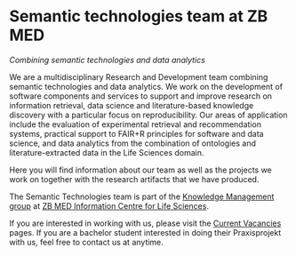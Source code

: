 # Semantic technologies team at ZB MED

_Combining semantic technologies and data analytics_

We are a multidisciplinary Research and Development team combining semantic technologies and data analytics. We work on the development of software components and services to support and improve research on information retrieval, data science and literature-based knowledge discovery with a particular focus on reproducibility. Our areas of application include the evaluation of experimental retrieval and recommendation systems, practical support to FAIR+R principles for software and data science, and data analytics from the combination of ontologies and literature-extracted data in the Life Sciences domain.

Here you will find information about our team as well as the projects we work on together with the research artifacts that we have produced.

The Semantic Technologies team is part of the [Knowledge Management group](https://www.zbmed.de/en/research/research-at-zb-med/research-knowledge-management/) at [ZB MED Information Centre for Life Sciences](https://www.zbmed.de/en). 

If you are interested in working with us, please visit the [Current Vacancies](https://www.zbmed.de/en/about/career/current-vacancies) pages. 
If you are a bachelor student interested in doing their Praxisprojekt with us, feel free to contact us at anytime. 



<script type="application/ld+json">
[
  {
    "@context": "http://schema.org",
    "@type": "Person",
    "@id": "https://orcid.org/0000-0002-2910-7982",
    "familyName": "Geist",
    "givenName": "Lukas",
    "jobTitle": "Student assistant"
  },
  {
    "@context": "http://schema.org",
    "@type": "Person",
    "@id": "https://orcid.org/0000-0002-5037-0443",
    "familyName": "Qui\u00f1ones",
    "givenName": "Nelson",
    "jobTitle": "Student assistant"
  },
  {
    "@context": "http://schema.org",
    "@type": "Person",
    "@id": "https://orcid.org/0009-0004-4484-6283",
    "familyName": "Ravinder",
    "givenName": "Rohitha",
    "jobTitle": "Research Software Engineer and Data Scientist"
  },
  {
    "@context": "http://schema.org",
    "@type": "Person",
    "@id": "https://orcid.org/0009-0004-1529-0095",
    "familyName": "Solanki",
    "givenName": "Dhwani",
    "jobTitle": "Student assistant"
  },
  {
    "@context": "http://schema.org",
    "@type": "Person",
    "@id": "https://orcid.org/0000-0002-1018-0370",
    "familyName": "Rebholz-Schuhmann",
    "givenName": "Dietrich",
    "jobTitle": "Scientific Director"
  },
  {
    "@context": "http://schema.org",
    "@type": "Person",
    "@id": "https://orcid.org/0000-0003-3986-0510",
    "familyName": "Castro",
    "givenName": "Leyla Jael",
    "jobTitle": "Team leader"
  },
  {
    "@context": "http://schema.org",
    "@type": "DataCatalog",
    "@id": "https://doi.org/10.5281/zenodo.4903981",
    "http://purl.org/dc/terms/conformsTo": "https://bioschemas.org/profiles/DataCatalog/0.4-DRAFT",
    "identifier": "https://doi.org/10.5281/zenodo.4903981",
    "name": "Whatizit performance evaluation against CRAFT corpus",
    "description": "Whatizit performance evaluation against CRAFT corpus wrt Gene Ontology annotations",
    "keywords": [
      "Whatizit",
      "Semantic annotation",
      "CRAFT",
      "manual annotation",
      "performance"
    ],
    "license": "https://creativecommons.org/licenses/by/4.0/",
    "url": "https://zenodo.org/record/4903981",
    "about": "Performance assessment",
    "datePublished": "2021-06-05",
    "encodingFormat": "text/csv",
    "isAccessibleForFree": true,
    "author": [
      {
        "@type": "Person",
        "@id": "https://orcid.org/0000-0002-0762-4305",
        "familyName": "Georgi",
        "givenName": "Lazarov"
      },
      {
        "@type": "Person",
        "@id": "https://orcid.org/0000-0002-1018-0370",
        "familyName": "Rebholz-Schuhmann",
        "givenName": "Dietrich"
      },
      {
        "@type": "Person",
        "@id": "https://orcid.org/0000-0003-3986-0510",
        "familyName": "Castro",
        "givenName": "Leyla Jael"
      }
    ],
    "publisher": {
      "@type": "Organization",
      "@id": "https://zenodo.org/",
      "name": "Zenodo"
    }
  },
  {
    "@context": "http://schema.org",
    "@type": "DataCatalog",
    "@id": "https://doi.org/10.5281/zenodo.5035290",
    "http://purl.org/dc/terms/conformsTo": "https://bioschemas.org/profiles/DataCatalog/0.4-DRAFT",
    "identifier": "https://doi.org/10.5281/zenodo.5035290",
    "name": "Complete Medline abstracts corpus between 2015-2019 annotated Whatizit text annotation tool",
    "description": "Gene Ontology annotations for Medline abstracts from 2015 to 2019 using Whatizit",
    "keywords": [
      "Whatizit",
      "Semantic annotation",
      "Medline",
      "text-mining"
    ],
    "license": "https://creativecommons.org/licenses/by/4.0/",
    "url": "https://zenodo.org/record/5035290",
    "about": "Pattern-matching ontological annotation",
    "datePublished": "2021-06-27",
    "encodingFormat": "xml",
    "isAccessibleForFree": true,
    "author": [
      {
        "@type": "Person",
        "@id": "https://orcid.org/0000-0002-0762-4305",
        "familyName": "Georgi",
        "givenName": "Lazarov"
      },
      {
        "@type": "Person",
        "@id": "https://orcid.org/0000-0001-9345-8958",
        "familyName": "Benjamin",
        "givenName": "Wolff"
      },
      {
        "@type": "Person",
        "@id": "https://orcid.org/0000-0002-1018-0370",
        "familyName": "Rebholz-Schuhmann",
        "givenName": "Dietrich"
      },
      {
        "@type": "Person",
        "@id": "https://orcid.org/0000-0003-3986-0510",
        "familyName": "Castro",
        "givenName": "Leyla Jael"
      }
    ],
    "publisher": {
      "@type": "Organization",
      "@id": "https://zenodo.org/",
      "name": "Zenodo"
    }
  },
  {
    "@context": "http://schema.org",
    "@type": "Dataset",
    "@id": "https://doi.org/10.5281/zenodo.7324822",
    "http://purl.org/dc/terms/conformsTo": "https://bioschemas.org/profiles/Dataset/1.1-DRAFT",
    "identifier": "https://doi.org/10.5281/zenodo.7324822",
    "name": "Document-to-document relevant assessment for TREC Genomics Track 2005",
    "description": "A CSV table with document-to-document relevance assessment judgements on a subset of the TREC Genomics Track 2005 produced by four annotators. The 'raw data document evaluation' contains six columns, first row consecutive id, second original TREC topic, third PubMed Id used as reference document, fourth PMID used to evaluate the relevance wrt the reference document, fifth the relevance score (2 definitely relevant, 1 partially relevant, 0 non-relevant), and sixth annotator id",
    "keywords": [
      "Document-to-document relevance",
      "TREC GEnomics Track 2005",
      "relevance assessment"
    ],
    "license": "https://creativecommons.org/licenses/by/4.0/",
    "url": "https://zenodo.org/record/7324822",
    "about": "Document-to-document relevant assessment for TREC Genomics Track 2005",
    "datePublished": "2022-11-15",
    "measurementTechnique": "Manual curation",
    "variableMeasured": "Document-to-document relevance assessment",
    "encodingFormat": "text/csv",
    "isAccessibleForFree": true,
    "author": [
      {
        "@type": "Person",
        "@id": "https://orcid.org/0000-0003-2978-8922",
        "familyName": "Giraldo",
        "givenName": "Olga"
      },
      {
        "@type": "Person",
        "@id": "https://orcid.org/0009-0004-1529-0095",
        "familyName": "Solanki",
        "givenName": "Dhwani"
      },
      {
        "@type": "Person",
        "@id": "https://orcid.org/0000-0002-5915-8895",
        "familyName": "Cadena",
        "givenName": " Maria Fernanda"
      },
      {
        "@type": "Person",
        "@id": "https://zbmed-semtec.github.io/people/#andrea-robayo-gama",
        "familyName": "Robayo-Gama",
        "givenName": "Andrea"
      },
      {
        "@type": "Person",
        "@id": "https://orcid.org/0000-0002-1018-0370",
        "familyName": "Rebholz-Schuhmann",
        "givenName": "Dietrich"
      },
      {
        "@type": "Person",
        "@id": "https://orcid.org/0000-0003-3986-0510",
        "familyName": "Castro",
        "givenName": "Leyla Jael"
      }
    ],
    "publisher": {
      "@type": "Organization",
      "@id": "https://zenodo.org/",
      "name": "Zenodo"
    }
  },
  {
    "@context": "http://schema.org",
    "@type": "Dataset",
    "@id": "https://doi.org/10.5281/zenodo.7338056",
    "http://purl.org/dc/terms/conformsTo": "https://bioschemas.org/profiles/Dataset/1.1-DRAFT",
    "identifier": "https://doi.org/10.5281/zenodo.7338056",
    "name": "Fleiss kappa for doc-2-doc relevance assessment",
    "description": "Fleiss' kappa measuring inter-annotator agreement on a document-to-document relevance assessment task. The table contains 7 columns, the first one presents the topics, 8 in total. The second column shows the \u201creference articles\u201d, represented by their PubMed-ID and organized by topic. The third column shows the Fleiss\u2019 Kappa results. The fourth column shows the interpretation of the Fleiss' Kappa results being: i) \u201cPoor\u201d results <0.20, ii) \u201cFair\u201d results within 0.21 - 0.40, and iii) \u201cModerate\u201d results within 0.41 - 0.60. The fifth column shows the PubMed-IDs of evaluation articles rated by the four annotators as \u201cRelevant\u201d regarding its corresponding \u201creference article\u201d. The sixth column shows the PubMed-IDs of evaluation articles rated by the four annotators as \u201cPartially relevant\u201d regarding its corresponding \u201creference article\u201d. The seventh column shows the PubMed-IDs of evaluation articles rated by the four annotators as \u201cNon-relevant\u201d regarding its corresponding \u201creference article\u201d",
    "keywords": [
      "Fleiss' Kappa",
      "Inter-annoator agreement",
      "TREC Genomics Track 2005",
      "relevance assessment"
    ],
    "license": "https://creativecommons.org/licenses/by/4.0/",
    "url": "https://zenodo.org/record/7338056",
    "about": "Inter-annotator aggreement for relevance assessment",
    "datePublished": "2022-11-19",
    "measurementTechnique": "Fleiss' kappa",
    "variableMeasured": "Inter-annotator agreement",
    "encodingFormat": "text/tsv",
    "isAccessibleForFree": true,
    "author": [
      {
        "@type": "Person",
        "@id": "https://orcid.org/0000-0003-2978-8922",
        "familyName": "Giraldo",
        "givenName": "Olga"
      },
      {
        "@type": "Person",
        "@id": "https://orcid.org/0009-0004-1529-0095",
        "familyName": "Solanki",
        "givenName": "Dhwani"
      },
      {
        "@type": "Person",
        "@id": "https://orcid.org/0000-0002-1018-0370",
        "familyName": "Rebholz-Schuhmann",
        "givenName": "Dietrich"
      },
      {
        "@type": "Person",
        "@id": "https://orcid.org/0000-0003-3986-0510",
        "familyName": "Castro",
        "givenName": "Leyla Jael"
      }
    ],
    "publisher": {
      "@type": "Organization",
      "@id": "https://zenodo.org/",
      "name": "Zenodo"
    }
  },
  {
    "@context": "http://schema.org",
    "@type": "DataCatalog",
    "@id": "https://doi.org/10.5281/zenodo.7793384",
    "http://purl.org/dc/terms/conformsTo": "https://bioschemas.org/profiles/DataCatalog/0.4-DRAFT",
    "identifier": "https://doi.org/10.5281/zenodo.7793384",
    "name": "Protein Function Embeddings: First Beta Release of Datasets",
    "description": "Datasets generated from a thesis work that explores how information for protein functions can be exploited through embeddings so that the produced information can be used to improve protein function annotations",
    "keywords": [
      "Protein function",
      "Protein function embeddings",
      "Word embeddings",
      "Document embeddings"
    ],
    "license": "https://creativecommons.org/licenses/by/4.0/",
    "url": "https://zenodo.org/record/7793384",
    "measurementTechnique": [
      "Word embeddings",
      "Document embeddings",
      "Cosine similarity"
    ],
    "about": "Protein Function Embeddings",
    "datePublished": "2023-04-02",
    "isAccessibleForFree": true,
    "author": [
      {
        "@type": "Person",
        "@id": "https://orcid.org/0009-0004-4484-6283",
        "familyName": "Ravinder",
        "givenName": "Rohitha"
      },
      {
        "@type": "Person",
        "@id": "https://orcid.org/0000-0003-3986-0510",
        "familyName": "Castro",
        "givenName": "Leyla Jael"
      },
      {
        "@type": "Person",
        "@id": "https://orcid.org/0000-0002-1018-0370",
        "familyName": "Rebholz-Schuhmann",
        "givenName": "Dietrich"
      }
    ],
    "publisher": {
      "@type": "Organization",
      "@id": "https://zenodo.org/",
      "name": "Zenodo"
    }
  },
  {
    "@context": "http://schema.org",
    "@type": "Person",
    "@id": "https://zbmed-semtec.github.io/previous_members/#andrea-robayo-gama",
    "familyName": "Robayo-Gama",
    "givenName": "Andrea"
  },
  {
    "@context": "http://schema.org",
    "@type": "Person",
    "@id": "https://zbmed-semtec.github.io/previous_members/#ashley-ritchie",
    "familyName": "Ritchie",
    "givenName": "Ashley"
  },
  {
    "@context": "http://schema.org",
    "@type": "Person",
    "@id": "https://orcid.org/0000-0002-5915-8895",
    "familyName": "Cadena",
    "givenName": " Maria Fernanda"
  },
  {
    "@context": "http://schema.org",
    "@type": "Person",
    "@id": "https://orcid.org/0000-0002-3082-7522",
    "familyName": "Dadi",
    "givenName": "Vishnu Vardhan"
  },
  {
    "@context": "http://schema.org",
    "@type": "Person",
    "@id": "https://orcid.org/0000-0002-8725-1317",
    "familyName": "Fellerhoff",
    "givenName": "Tim"
  },
  {
    "@context": "http://schema.org",
    "@type": "Person",
    "@id": "https://orcid.org/0000-0003-2978-8922",
    "familyName": "Giraldo",
    "givenName": "Olga"
  },
  {
    "@context": "http://schema.org",
    "@type": "Person",
    "@id": "https://orcid.org/0009-0004-0369-5677",
    "familyName": "Lahoria",
    "givenName": "Honey"
  },
  {
    "@context": "http://schema.org",
    "@type": "Person",
    "@id": "https://orcid.org/0000-0002-0762-4305",
    "familyName": "Lazarov",
    "givenName": "Georgi"
  },
  {
    "@context": "http://schema.org",
    "@type": "Person",
    "@id": "https://zbmed-semtec.github.io/previous_members/#muhammad-talha",
    "familyName": "Talha",
    "givenName": "Muhammad"
  },
  {
    "@context": "http://schema.org",
    "@type": "Person",
    "@id": "https://orcid.org/0000-0002-4795-3648",
    "familyName": "Rocamora P\u00e9rez",
    "givenName": "Guillermo"
  },
  {
    "@context": "http://schema.org",
    "@type": "Person",
    "@id": "https://orcid.org/0000-0001-9345-8958",
    "familyName": "Wolff",
    "givenName": "Benjamin"
  },
  {
    "@context": "http://schema.org/",
    "@id": "https://zbmed-semtec.github.io/projects/2028_STELLA",
    "@type": "ResearchProject",
    "name": "STELLA Living Labs",
    "foundingDate": [
      "2018-12-01",
      "2023-08-01"
    ],
    "description": "The DFG-funded STELLA project aims to create an evaluation infrastructure that allows to evaluate search and recommendation services within productive web-based search systems with real users.",
    "keywords": "Evaluation framework, A/B testing, Interlinking, Information Retrieval, Recommendation System",
    "parentOrganization": [
      {
        "@type": "ResearchOrganization",
        "@id": "https://ror.org/018afyw53",
        "name": "GESIS - Leibniz-Institut f\u00fcr Sozialwissenschaften",
        "alternateName": "GESIS - Leibniz Institut for the Social Sciences",
        "url": "https://www.gesis.org/"
      },
      {
        "@type": "EducationalOrganization",
        "@id": "https://ror.org/014nnvj65",
        "name": "Technische Hochschule K\u00f6ln",
        "alternateName": "TH K\u00f6ln - University of Applied Sciences ",
        "url": "https://www.th-koeln.de/"
      },
      {
        "@type": "ResearchOrganization",
        "@id": "https://ror.org/0259fwx54",
        "name": "Deutsche Zentralbibliothek f\u00fcr Medizin (ZB MED) - Informationszentrum Lebenswissenschaften",
        "alternateName": "ZB MED Information Centre for Life Sciences",
        "url": "https://zbmed.de/"
      }
    ],
    "subOrganization": [
      {
        "@type": "ResearchProject",
        "@id": "https://zbmed-semtec.github.io/projects/2021_OntoClue",
        "name": "OntoClue"
      },
      {
        "@type": "ResearchProject",
        "@id": "https://zbmed-semtec.github.io/projects/2022_TREC_doc2doc",
        "name": "TREC document-to-document relevance assessment"
      }
    ],
    "funding": [
      {
        "@type": "Grant",
        "funder": {
          "@type": "Organization",
          "@id": "https://ror.org/018mejw64",
          "name": "Deutsche Forschungsgemeinschaft",
          "alternateName": "German Research Foundation",
          "url": "http://www.dfg.de/en/"
        },
        "identifier": "407518790",
        "description": "Project no. 407518790 (corresponding to the STELLA project)"
      }
    ],
    "knowsAbout": [
      {
        "@type": "ScholarlyArticle",
        "@id": "https://epub.uni-regensburg.de/44953/1/isi_breuer_schaer.pdf",
        "name": "ir_metadata: An Extensible Metadata Schema for IR Experiments",
        "datePublished": "2022"
      },
      {
        "@type": "ScholarlyArticle",
        "@id": "https://doi.org/10.1007/978-3-030-99736-66",
        "name": "Validating Simulations of User Query Variants",
        "datePublished": "2022"
      },
      {
        "@type": "ScholarlyArticle",
        "@id": "https://doi.org/10.1007/978-3-031-13643-6_11",
        "name": "Evaluating Research Dataset Recommendations in a Living Lab",
        "datePublished": "2022"
      },
      {
        "@type": "ScholarlyArticle",
        "@id": "https://epub.uni-regensburg.de/44953/1/isi_breuer_schaer.pdf",
        "name": "A Living Lab Architecture for Reproducible Shared Task Experimentation",
        "datePublished": "2021"
      },
      {
        "@type": "ScholarlyArticle",
        "@id": "https://doi.org/10.1007/978-3-030-85251-1_5",
        "name": "Evaluating Elements of Web-based Data Enrichment for Pseudo-Relevance Feedback Retrieval",
        "datePublished": "2021"
      },
      {
        "@type": "ScholarlyArticle",
        "@id": "https://doi.org/10.1007/978-3-030-72240-151",
        "name": "repro_eval: A Python Interface to Reproducibility Measures of System-Oriented IR Experiments",
        "datePublished": "2021"
      },
      {
        "@type": "ScholarlyArticle",
        "@id": "https://doi.org/10.1007/978-3-030-72240-177",
        "name": "Living Lab Evaluation for Life and Social Sciences Search Platforms - LiLAS at CLEF 2021",
        "datePublished": "2021"
      },
      {
        "@type": "ScholarlyArticle",
        "@id": "https://doi.org/10.1007/978-3-030-85251-1_25",
        "name": "Overview of LiLAS 2021 - Living Labs for Academic Search",
        "datePublished": "2021"
      },
      {
        "@type": "ScholarlyArticle",
        "@id": "https://ceur-ws.org/Vol-2936/paper-143.pdf",
        "name": "Overview of LiLAS 2021 - Living Labs for Academic Search (Extended Overview)",
        "datePublished": "2021"
      },
      {
        "@type": "ScholarlyArticle",
        "@id": "http://dblp.uni-trier.de/db/conf/sigir/sigir2020.html#Breuer0FMSSS20",
        "name": "How to Measure the Reproducibility of System-oriented IR Experiments",
        "datePublished": "2020"
      },
      {
        "@type": "ScholarlyArticle",
        "@id": "http://ceur-ws.org/Vol-2591/paper-10.pdf",
        "name": "Relations Between Relevance Assessments, Bibliometrics and Altmetrics",
        "datePublished": "2020"
      },
      {
        "@type": "ScholarlyArticle",
        "@id": "https://doi.org/10.1007/978-3-030-45442-5_77",
        "name": "Reproducible Online Search Experiments",
        "datePublished": "2020"
      },
      {
        "@type": "ScholarlyArticle",
        "@id": "https://doi.org/10.1007/s13222-020-00338-8",
        "name": "Editorial",
        "datePublished": "2020"
      },
      {
        "@type": "ScholarlyArticle",
        "@id": "https://doi.org/10.1007/978-3-030-45442-5_75",
        "name": "Living Labs for Academic Search at CLEF 2020",
        "datePublished": "2020"
      },
      {
        "@type": "ScholarlyArticle",
        "@id": "https://ceur-ws.org/Vol-2696/paper_273.pdf",
        "name": "Overview of LiLAS 2020 - Living Labs for Academic Search Workshop Lab (extended abstract)",
        "datePublished": "2020"
      },
      {
        "@type": "ScholarlyArticle",
        "@id": "https://doi.org/10.1007/978-3-030-58219-7_24",
        "name": "Overview of LiLAS 2020 - Living Labs for Academic Search Workshop Lab",
        "datePublished": "2020"
      },
      {
        "@type": "ScholarlyArticle",
        "@id": "https://doi.org/10.1007/s13222-020-00335-x",
        "name": "Evaluation Infrastructures for Academic Shared Tasks",
        "datePublished": "2020"
      },
      {
        "@type": "ScholarlyArticle",
        "@id": "https://ceur-ws.org/Vol-2409/docker03.pdf",
        "name": "Dockerizing Automatic Routing Runs for The Open-Source IR Replicability Challenge (OSIRRC 2019)",
        "datePublished": "2019"
      },
      {
        "@type": "ScholarlyArticle",
        "@id": "http://ceur-ws.org/Vol-2380/paper_84.pdf",
        "name": "Replicability and Reproducibility of Automatic Routing Runs",
        "datePublished": "2019"
      },
      {
        "@type": "ScholarlyArticle",
        "@id": "http://ceur-ws.org/Vol-2409/position01.pdf",
        "name": "STELLA: Towards a Framework for the Reproducibility of Online Search Experiments",
        "datePublished": "2019"
      }
    ]
  },
  {
    "@context": "http://schema.org/",
    "@id": "https://zbmed-semtec.github.io/projects/2021_NFDI4DataScience",
    "@type": "ResearchProject",
    "name": "NFDI4DataScience",
    "foundingDate": "2021-10-01",
    "description": "The vision of NFDI4DataScience consortium (NFDI4DS) is to support all steps of the complex and interdisciplinary research data lifecycle, including collecting/creating, processing, analyzing, publishing, archiving, and reusing resources in Data Science and Artificial Intelligence.",
    "keywords": "NFDI, Data Science, Artificial Intelligence",
    "parentOrganization": {
      "@type": "Organization",
      "@id": "https://www.nfdi.de/",
      "name": "Nationale Forschungsdaten Infrastruktur"
    },
    "subOrganization": [
      {
        "@type": "ResearchProject",
        "@id": "https://zbmed-semtec.github.io/projects/2021_OntoClue",
        "name": "OntoClue"
      },
      {
        "@type": "ResearchProject",
        "@id": "https://zbmed-semtec.github.io/projects/2022_maSMP",
        "name": "Machine-actionable Software Management Plans"
      }
    ],
    "funding": [
      {
        "@type": "Grant",
        "funder": {
          "@type": "Organization",
          "@id": "https://ror.org/018mejw64",
          "name": "Deutsche Forschungsgemeinschaft",
          "alternateName": "German Research Foundation",
          "url": "http://www.dfg.de/en/"
        },
        "identifier": "460234259",
        "description": "Project no. 460234259 (corresponding to the NFDI4DataScience consortium)"
      }
    ]
  },
  {
    "@context": "http://schema.org/",
    "@id": "https://zbmed-semtec.github.io/projects/2021_OntoClue",
    "@type": "ResearchProject",
    "name": "OntoClue",
    "foundingDate": "2021-01-01",
    "description": "OntoClue aims to provide a framework to optimize and compare document-similarity and doc2doc-relevance approaches based on word-embeddings and document-embeddings. Using the [RELISH dataset](https://figshare.com/projects/RELISH-DB/60095), each approach creates document-embeddings and calculates the Cosine Similarity. An optimizer finds the best hyperparameter combination that naturally (i.e., with no further tuning or training) resembles better the three document relevance assessments cominf from RELISH. The approaches are compared using Precision (P@N) and Normalized Discounted Cumulative Gain (NDCG@N). [TREC 2005 Genomics Track data](https://trec.nist.gov/data/t14_genomics.html) has also been analyzed using a repurposed version that transforms document-to-topic relevance into document-to-document relevance. The main focus of this project relies on RELISH.",
    "keywords": "word-embeddings, document-embeddings, ontology-embeddings, document similarity, document relevance, doc2doc relevance, ontology enrichment",
    "employee": [
      {
        "@type": "Person",
        "@id": "https://orcid.org/0000-0002-2910-7982",
        "givenName": "Lukas",
        "familyName": "Geist"
      },
      {
        "@type": "Person",
        "@id": "https://orcid.org/0000-0002-5037-0443",
        "givenName": "Nelson",
        "familyName": "Qui\u00f1ones"
      },
      {
        "@type": "Person",
        "@id": "https://orcid.org/0009-0004-4484-6283",
        "givenName": "Rohitha",
        "familyName": "Ravinder"
      },
      {
        "@type": "Person",
        "@id": "https://orcid.org/0000-0002-1018-0370",
        "givenName": "Dietrich",
        "familyName": "Rebholz-Schuhmann"
      },
      {
        "@type": "Person",
        "@id": "https://orcid.org/0000-0003-3986-0510",
        "givenName": "Leyla Jael",
        "familyName": "Castro"
      }
    ],
    "alumni": [
      {
        "@type": "Person",
        "@id": "https://orcid.org/0000-0002-3082-7522",
        "givenName": "Dadi",
        "familyName": "Vishnu Vardhan"
      },
      {
        "@type": "Person",
        "@id": "https://orcid.org/0000-0002-8725-1317",
        "givenName": "Tim",
        "familyName": "Fellerhoff"
      },
      {
        "@type": "Person",
        "@id": "https://orcid.org/0000-0002-0762-4305",
        "givenName": "Georgi",
        "familyName": "Lazarov"
      },
      {
        "@type": "Person",
        "@id": "https://zbmed-semtec.github.io/previous_members/#muhammad-talha",
        "givenName": "Muhammad",
        "familyName": "Talha"
      },
      {
        "@type": "Person",
        "@id": "https://orcid.org/0000-0002-4795-3648",
        "givenName": "Guilermo",
        "familyName": "Rocamora Perez"
      },
      {
        "@type": "Person",
        "@id": "https://orcid.org/0000-0001-9345-8958",
        "givenName": "Benjamin",
        "familyName": "Wolff"
      }
    ],
    "department": {
      "@type": "ResearchOrganization",
      "@id": "https://zbmed-semtec.github.io/",
      "name": "Semantic Technologies team at ZB MED"
    },
    "parentOrganization": [
      {
        "@type": "ResearchOrganization",
        "@id": "https://ror.org/0259fwx54",
        "name": "Deutsche Zentralbibliothek f\u00fcr Medizin (ZB MED) - Informationszentrum Lebenswissenschaften",
        "alternateName": "ZB MED Information Centre for Life Sciences",
        "url": "https://zbmed.de/"
      },
      {
        "@type": "Consortium",
        "@id": "https://www.nfdi4datascience.de/",
        "name": "NFDI4DataScience"
      },
      {
        "@type": "ResearchProject",
        "@id": "https://stella-project.org/",
        "name": "STELLA Living Labs Project"
      }
    ],
    "funding": [
      {
        "@type": "Grant",
        "funder": {
          "@type": "Organization",
          "@id": "https://ror.org/018mejw64",
          "name": "Deutsche Forschungsgemeinschaft",
          "alternateName": "German Research Foundation",
          "url": "http://www.dfg.de/en/"
        },
        "identifier": "460234259",
        "description": "Project no. 460234259 (corresponding to the NFDI4DataScience consortium)"
      },
      {
        "@type": "Grant",
        "funder": {
          "@type": "Organization",
          "@id": "https://ror.org/018mejw64",
          "name": "Deutsche Forschungsgemeinschaft",
          "alternateName": "German Research Foundation",
          "url": "http://www.dfg.de/en/"
        },
        "identifier": "407518790",
        "description": "Project no. 407518790 (corresponding to the STELLA project)"
      }
    ],
    "knowsAbout": [
      {
        "@type": "ScholarlyArticle",
        "@id": "https://doi.org/10.4126/FRL01-006440397",
        "name": "OntoClue, a framework to compare vector-based approaches for document relatedness using the RELISH corpus",
        "datePublished": "2023-06-22"
      },
      {
        "@type": "Poster",
        "@id": "https://ceur-ws.org/Vol-3415/paper-38.pdf",
        "name": "OntoClue, a framework to compare vector-based approaches for document relatedness using the RELISH corpus - Poster",
        "datePublished": "2023-03-01"
      },
      {
        "@type": "ScholarlyArticle",
        "@id": "https://ceur-ws.org/Vol-2918/short3.pdf",
        "name": "Ontology Clustering with OWL2Vec*",
        "datePublished": "2021-07-28"
      },
      {
        "@type": "DataCatalog",
        "@id": "https://doi.org/10.5281/zenodo.5035290",
        "name": "Complete Medline abstracts corpus between 2015-2019 annotated Whatizit text annotation tool",
        "datePublished": "2021-06-27"
      },
      {
        "@type": "DataCatalog",
        "@id": "https://doi.org/10.5281/zenodo.4903981",
        "name": "Whatizit performance evaluation against CRAFT corpus",
        "datePublished": "2021-06-05"
      }
    ],
    "member": [
      {
        "@type": "Person",
        "@id": "https://zbmed-semtec.github.io/previous_members/#ashley-ritchie",
        "givenName": "Ashley",
        "familyName": "Ritchie"
      },
      {
        "@type": "Person",
        "@id": "https://orcid.org/0000-0002-9083-4599",
        "givenName": "Ernesto",
        "familyName": "Jimenez-Ruiz"
      }
    ]
  },
  {
    "@context": "http://schema.org/",
    "@id": "https://zbmed-semtec.github.io/projects/2022_maSMP",
    "@type": "ResearchProject",
    "name": "Machine-actionable Software Management Plans",
    "foundingDate": "2022-09-01",
    "description": "Our project corresponds to an extension of the RDA machine-actionable Data Management Plan (maDMP) application profile and its corresponding DMP Common Standard ontology (DCSO) in order to cover the case of ELIXIR Software Management Plans (SMP). Similar to DMPs, SMPs help formalize a set of structures and goals that ensure the software is accessible and reusable in the short, medium and long term. Although targeting the life sciences community, most of the elements of the ELIXIR SMPs are domain agnostic and could be used by other communities as well. DMPs and SMPs can be presented as text-based documents, sometimes guided by a set of questions corresponding to key points related to the lifecycle of either data or software. The RDA DMP Common Standards working group defined a maDMP to overcome limitations of text-based documents. We propose a similar path for the ELIXIR SMPs so they turn into machine-actionable SMPs (maSMPs).",
    "keywords": "ongoing, machine-actionability, software management plans, research software, controlled vocabulary, metadata schema",
    "employee": [
      {
        "@type": "Person",
        "@id": "https://orcid.org/0000-0002-2910-7982",
        "givenName": "Lukas",
        "familyName": "Geist"
      },
      {
        "@type": "Person",
        "@id": "https://orcid.org/0000-0002-5037-0443",
        "givenName": "Nelson",
        "familyName": "Qui\u00f1ones"
      },
      {
        "@type": "Person",
        "@id": "https://orcid.org/0009-0004-1529-0095",
        "givenName": "Dhwani",
        "familyName": "Solanki"
      },
      {
        "@type": "Person",
        "@id": "https://orcid.org/0000-0002-1018-0370",
        "givenName": "Dietrich",
        "familyName": "Rebholz-Schuhmann"
      },
      {
        "@type": "Person",
        "@id": "https://orcid.org/0000-0003-3986-0510",
        "givenName": "Leyla Jael",
        "familyName": "Castro"
      }
    ],
    "alumni": [
      {
        "@type": "Person",
        "@id": "https://orcid.org/0000-0003-2978-8922",
        "givenName": "Olga",
        "familyName": "Giraldo"
      }
    ],
    "department": {
      "@type": "ResearchOrganization",
      "@id": "https://zbmed-semtec.github.io/",
      "name": "Semantic Technologies team at ZB MED"
    },
    "parentOrganization": [
      {
        "@type": "ResearchOrganization",
        "@id": "https://ror.org/0259fwx54",
        "name": "Deutsche Zentralbibliothek f\u00fcr Medizin (ZB MED) - Informationszentrum Lebenswissenschaften",
        "alternateName": "ZB MED Information Centre for Life Sciences",
        "url": "https://zbmed.de/"
      },
      {
        "@type": "Consortium",
        "@id": "https://www.nfdi4datascience.de/",
        "name": "NFDI4DataScience"
      }
    ],
    "funding": [
      {
        "@type": "Grant",
        "funder": {
          "@type": "Organization",
          "@id": "https://ror.org/018mejw64",
          "name": "Deutsche Forschungsgemeinschaft",
          "alternateName": "German Research Foundation",
          "url": "http://www.dfg.de/en/"
        },
        "identifier": "460234259",
        "description": "Project no. 460234259 (corresponding to the NFDI4DataScience consortium)"
      },
      {
        "@type": "Grant",
        "funder": {
          "@type": "Organization",
          "@id": "https://eoscfuture-grants.eu/",
          "name": "European Union\u2019s Horizon 2020 research and innovation programme",
          "url": "https://eoscfuture-grants.eu/"
        },
        "identifier": "101017536",
        "description": "Grant agreement No 101017536, part of the Research Data Alliance and European Open Science Cloud Future call 2022"
      }
    ],
    "knowsAbout": [
      {
        "@type": "SoftwareSourceCode",
        "@id": "https://github.com/zbmed-semtec/maSMPs",
        "name": "Metadata model for machine-actionable Software Management Plans"
      },
      {
        "@type": "DefinedTermSet",
        "@id": "https://doi.org/10.5281/zenodo.8089518",
        "name": "maSMP Ontology",
        "datePublished": "2023-06-28"
      },
      {
        "@type": "ScholarlyArticle",
        "@id": "https://doi.org/10.52825/cordi.v1i.279",
        "name": "Machine-Actionable Metadata for Software and Software Management Plans for NFDI",
        "datePublished": "2023-09-07"
      },
      {
        "@type": "DigitalDocument",
        "@id": "https://doi.org/10.5281/zenodo.8349183",
        "name": "Machine-Actionable Metadata for Software and Software Management Plans for NFDI - Presentation",
        "datePublished": "2023-09-15"
      },
      {
        "@type": "Report",
        "@id": "https://doi.org/10.5281/zenodo.8087357",
        "name": "Workshop machine-actionable Software Management Plans",
        "datePublished": "2023-06-27"
      },
      {
        "@type": "ScholarlyArticle",
        "@id": "https://doi.org/10.4126/FRL01-006444988",
        "name": "A metadata schema for machine-actionable Software Management Plans",
        "datePublished": "2023-06-16"
      },
      {
        "@type": "ScholarlyArticle",
        "@id": "https://ceur-ws.org/Vol-3415/paper-31.pdf",
        "name": "A metadata analysis for machine-actionable Software Management Plans",
        "datePublished": "2023-06-22"
      },
      {
        "@type": "Poster",
        "@id": "https://doi.org/10.4126/FRL01-006440396",
        "name": "A metadata analysis for machine-actionable Software Management Plans - Poster",
        "datePublished": "2023-03-01"
      },
      {
        "@type": "ScholarlyArticle",
        "@id": "https://doi.org/10.3897/rio.8.e94608",
        "name": "A FAIRification roadmap for ELIXIR Software Management Plans",
        "datePublished": "2022-10-12"
      },
      {
        "@type": "Poster",
        "@id": "https://doi.org/10.5281/zenodo.7249674",
        "name": "A FAIRification roadmap for ELIXIR Software Management Plans - Poster",
        "datePublished": "2022-10-25"
      }
    ],
    "member": [
      {
        "@type": "Person",
        "@id": "https://orcid.org/0000-0003-0057-8788",
        "givenName": "Joao",
        "familyName": "Cardoso"
      },
      {
        "@type": "Person",
        "@id": "https://orcid.org/0000-0001-8324-2897",
        "givenName": "Eva",
        "familyName": "Martin del Pico"
      },
      {
        "@type": "Person",
        "@id": "https://orcid.org/0000-0002-3597-8557",
        "givenName": "Alban",
        "familyName": "Gaignard"
      },
      {
        "@type": "Person",
        "@id": "https://orcid.org/0000-0002-2880-8947",
        "givenName": "Yves Vincent",
        "familyName": "Grossman"
      },
      {
        "@type": "Person",
        "@id": "https://orcid.org/0000-0002-0222-4273",
        "givenName": "Fotis",
        "familyName": "Psomopoulos"
      },
      {
        "@type": "Person",
        "@id": "https://orcid.org/0000-0002-0893-8509",
        "givenName": "Elli",
        "familyName": "Papadopoulou"
      }
    ]
  },
  {
    "@context": "http://schema.org/",
    "@id": "https://zbmed-semtec.github.io/projects/2022_TREC_doc2doc",
    "@type": "ResearchProject",
    "name": "TREC document-to-document relevance assessment",
    "foundingDate": "2022-06-01",
    "dissolutionDate": "2023-03-31",
    "description": "[TREC 2005 Genomics Track data](https://trec.nist.gov/data/t14_genomics.html) provide document-to-topic relevance assessment. In this project we analyze a document-to-document relevance assessment for a subset of the TREC collection using manual annotation for the judgement. The inter-annotator agreement is evaluated with Fleiss' Kappa.",
    "keywords": "document relevance, doc2doc relevance",
    "alumni": [
      {
        "@type": "Person",
        "@id": "https://orcid.org/0000-0002-5915-8895",
        "familyName": "Cadena",
        "givenName": " Maria Fernanda"
      },
      {
        "@type": "Person",
        "@id": "https://orcid.org/0000-0002-8725-1317",
        "givenName": "Tim",
        "familyName": "Fellerhoff"
      },
      {
        "@type": "Person",
        "@id": "https://orcid.org/0000-0002-2910-7982",
        "givenName": "Lukas",
        "familyName": "Geist"
      },
      {
        "@type": "Person",
        "@id": "https://orcid.org/0000-0003-2978-8922",
        "givenName": "Olga",
        "familyName": "Giraldo"
      },
      {
        "@type": "Person",
        "@id": "https://orcid.org/0000-0002-5037-0443",
        "givenName": "Nelson",
        "familyName": "Qui\u00f1ones"
      },
      {
        "@type": "Person",
        "@id": "https://zbmed-semtec.github.io/previous_members/#andrea-robayo-gama",
        "familyName": "Robayo-Gama",
        "givenName": "Andrea"
      },
      {
        "@type": "Person",
        "@id": "https://orcid.org/0009-0004-4484-6283",
        "givenName": "Rohitha",
        "familyName": "Ravinder"
      },
      {
        "@type": "Person",
        "@id": "https://orcid.org/0009-0004-1529-0095",
        "givenName": "Dhwani",
        "familyName": "Solanki"
      },
      {
        "@type": "Person",
        "@id": "https://zbmed-semtec.github.io/previous_members/#muhammad-talha",
        "familyName": "Muhammad",
        "givenName": "Talha"
      },
      {
        "@type": "Person",
        "@id": "https://orcid.org/0000-0002-1018-0370",
        "givenName": "Dietrich",
        "familyName": "Rebholz-Schuhmann"
      },
      {
        "@type": "Person",
        "@id": "https://orcid.org/0000-0003-3986-0510",
        "givenName": "Leyla Jael",
        "familyName": "Castro"
      }
    ],
    "department": {
      "@type": "ResearchOrganization",
      "@id": "https://zbmed-semtec.github.io/",
      "name": "Semantic Technologies team at ZB MED"
    },
    "parentOrganization": [
      {
        "@type": "ResearchOrganization",
        "@id": "https://ror.org/0259fwx54",
        "name": "Deutsche Zentralbibliothek f\u00fcr Medizin (ZB MED) - Informationszentrum Lebenswissenschaften",
        "alternateName": "ZB MED Information Centre for Life Sciences",
        "url": "https://zbmed.de/"
      },
      {
        "@type": "ResearchProject",
        "@id": "https://stella-project.org/",
        "name": "STELLA Living Labs Project"
      }
    ],
    "funding": [
      {
        "@type": "Grant",
        "funder": {
          "@type": "Organization",
          "@id": "https://ror.org/018mejw64",
          "name": "Deutsche Forschungsgemeinschaft",
          "alternateName": "German Research Foundation",
          "url": "http://www.dfg.de/en/"
        },
        "identifier": "407518790",
        "description": "Project no. 407518790 (corresponding to the STELLA project)"
      }
    ],
    "knowsAbout": [
      {
        "@type": "ScholarlyArticle",
        "@id": "https://ceur-ws.org/Vol-3415/paper-12.pdf",
        "name": "Document-to-document relevance assessment for TREC Genomics Track 2005",
        "datePublished": "2023-06-22"
      },
      {
        "@type": "SoftwareApplication",
        "@id": "https://doi.org/10.5281/zenodo.7341391",
        "name": "TREC-doc-2-doc-relevance assessment interface",
        "softwareVersion": "1.0.0",
        "datePublished": "2022-11-21"
      },
      {
        "@type": "SoftwareSourceCode",
        "@id": "https://github.com/zbmed-semtec/TREC-doc-2-doc-relevance",
        "name": "TREC-doc-2-doc-relevance"
      },
      {
        "@type": "Dataset",
        "@id": "https://doi.org/10.5281/zenodo.7338056",
        "name": "Fleiss kappa for doc-2-doc relevance assessment",
        "datePublished": "2022-11-19"
      },
      {
        "@type": "Dataset",
        "@id": "https://doi.org/10.5281/zenodo.7324822",
        "name": "Document-to-document relevant assessment for TREC Genomics Track 2005",
        "datePublished": "2022-11-15"
      }
    ]
  },
  {
    "@context": "http://schema.org/",
    "@type": "SoftwareSourceCode",
    "@id": "https://github.com/zbmed-semtec/BioHackOutcomes",
    "name": "BioHackOutcomes",
    "description": "BioHackathon project to define and follow up BioHackathon projects.",
    "url": "https://github.com/zbmed-semtec/BioHackOutcomes",
    "author": [
      {
        "@type": "Person",
        "@id": "https://orcid.org/0000-0002-0762-4305",
        "familyName": "Lazarov",
        "givenName": "Georgi"
      },
      {
        "@type": "Person",
        "@id": "https://orcid.org/0000-0003-3986-0510",
        "familyName": "Castro",
        "givenName": "Leyla Jael"
      }
    ],
    "license": "http://spdx.org/licenses/Apache-2.0",
    "citation": [
      "Georgi L, Castro LJ. BioHackathon Outcomes GitHub Medatada. GitHub 2020. https://github.com/zbmed-semtec/BioHackOutcomes",
      "Castro LJ, Martin C, Lazarov G, Cernoskova D, Takatsuki T, Harrow J, and Rebholz-Schuhmann D. (2021, August 10). Measuring outcomes and impact from the BioHackathon Europe. https://doi.org/10.37044/osf.io/3dxhg"
    ],
    "codeRepository": "https://github.com/zbmed-semtec/BioHackOutcomes",
    "programmingLanguage": [
      "Python"
    ],
    "keywords": [
      "BioHackathon Europe 2020",
      "GitHub",
      "Metrics"
    ]
  },
  {
    "@context": "http://schema.org/",
    "@type": "SoftwareSourceCode",
    "@id": "https://github.com/zbmed-semtec/maSMPs",
    "name": "Metadata model for machine-actionable Software Management Plans",
    "description": "This project corresponds to an extension of the Research Data Alliance (RDA) machine-actionable Data Management Plan (maDMP) application profile and its corresponding DMP Common Standard ontology (DCSO) in order to cover the case of ELIXIR Software Management Plans (SMPs). Similar to DMPs, SMPs help formalize a set of structures and goals that ensure the software is accessible and reusable in the short, medium and long term. Although targeting the life sciences community, most of the elements of the ELIXIR SMPs are domain agnostic and could be used by other communities as well. DMPs and SMPs can be presented as text-based documents, sometimes guided by a set of questions corresponding to key points related to the lifecycle of either data or software. The RDA DMP Common Standards working group defined a maDMP to overcome limitations of text-based documents. We propose a similar path for the ELIXIR SMPs so they turn into machine-actionable SMPs (maSMPs).",
    "url": "https://github.com/zbmed-semtec/maSMPs",
    "author": [
      {
        "@type": "Person",
        "@id": "https://orcid.org/0000-0003-2978-8922",
        "familyName": "Giraldo",
        "givenName": "Olga"
      },
      {
        "@type": "Person",
        "@id": "https://orcid.org/0000-0002-2910-7982",
        "familyName": "Geist",
        "givenName": "Lukas"
      },
      {
        "@type": "Person",
        "@id": "https://orcid.org/0000-0002-5037-0443",
        "familyName": "Qui\u00f1ones",
        "givenName": "Nelson"
      },
      {
        "@type": "Person",
        "@id": "https://orcid.org/0009-0004-1529-0095",
        "familyName": "Solanki",
        "givenName": "Dhwani"
      },
      {
        "@type": "Person",
        "@id": "https://orcid.org/0000-0002-1018-0370",
        "familyName": "Rebholz-Schuhmann",
        "givenName": "Dietrich"
      },
      {
        "@type": "Person",
        "@id": "https://orcid.org/0000-0003-3986-0510",
        "familyName": "Castro",
        "givenName": "Leyla Jael"
      }
    ],
    "license": "http://spdx.org/licenses/CC-BY-4.0",
    "citation": "Giraldo O, Geist L, Qui\u00f1ones N, Solanki D, Rebholz-Schuhmann D, Castro LJ. machine-actionable Software Management Plan Ontology (maSMP Ontology). Zenodo; 2023. doi:10.5281/zenodo.8089518",
    "codeRepository": "https://github.com/zbmed-semtec/maSMPs",
    "programmingLanguage": [
      "JavaScript",
      "Python"
    ],
    "keywords": [
      "Software Management Plan",
      "Machine-actionable",
      "SMP"
    ]
  },
  {
    "@context": "http://schema.org/",
    "@type": "SoftwareSourceCode",
    "@id": "https://github.com/zbmed-semtec/mowl-graph2doc2vec",
    "name": "Mowl-graph2doc2vec",
    "description": "A repository to explore the use of ontology-based graphs (generated with MOWL) as background knowledge for scientific articles similarity.",
    "url": "https://github.com/zbmed-semtec/mowl-graph2doc2vec",
    "author": [
      {
        "@type": "Person",
        "@id": "https://orcid.org/0000-0002-5037-0443",
        "familyName": "Qui\u00f1ones",
        "givenName": "Nelson"
      },
      {
        "@type": "Person",
        "@id": "https://zbmed-semtec.github.io/people/#Rahaf-Alayed",
        "familyName": "Alayed",
        "givenName": "Rahaf"
      },
      {
        "@type": "Person",
        "@id": "https://orcid.org/0000-0001-6954-2973",
        "familyName": "Aljohani",
        "givenName": "Layan"
      },
      {
        "@type": "Person",
        "@id": "https://orcid.org/0000-0002-3119-5109",
        "familyName": "Alqhtani",
        "givenName": "Asmaa"
      },
      {
        "@type": "Person",
        "@id": "https://cemse.kaust.edu.sa/people/person/maria-g-gomez-castillo",
        "familyName": "Gomez Castillo",
        "givenName": "Maria G."
      },
      {
        "@type": "Person",
        "@id": "https://orcid.org/0000-0003-3986-0510",
        "familyName": "Castro",
        "givenName": "Leyla Jael"
      }
    ],
    "license": "http://spdx.org/licenses/GPL-3.0-only",
    "codeRepository": "https://github.com/zbmed-semtec/mowl-graph2doc2vec",
    "programmingLanguage": [
      "JavaScript",
      "Python"
    ],
    "keywords": [
      "BioHackathon MENA 2023",
      "Graph embeddings",
      "Word embeddings"
    ]
  },
  {
    "@context": "http://schema.org/",
    "@type": "SoftwareSourceCode",
    "@id": "https://github.com/zbmed-semtec/protein-function-embeddings-thesis",
    "name": "Protein-function-embeddings-thesis",
    "description": "This thesis explores how information for protein functions can be exploited through embeddings so that the produced information can be used to improve protein function annotations. The underlying hypothesis here is that any pair of proteins with high sequence similarity will also share a similar biological function which would be reflected by the corresponding protein embeddings. The comparion and evaluation of this is done using two text-driven embedding approaches: Word2doc2Vec and Hybrid-Word2doc2Vec.",
    "url": "https://github.com/zbmed-semtec/protein-function-embeddings-thesis",
    "author": [
      {
        "@type": "Person",
        "@id": "https://orcid.org/0009-0004-4484-6283",
        "familyName": "Ravinder",
        "givenName": "Rohitha"
      },
      {
        "@type": "Person",
        "@id": "https://orcid.org/0000-0003-3986-0510",
        "familyName": "Castro",
        "givenName": "Leyla Jael"
      },
      {
        "@type": "Person",
        "@id": "https://orcid.org/0000-0002-1018-0370",
        "familyName": "Rebholz-Schuhmann",
        "givenName": "Dietrich"
      }
    ],
    "license": "http://spdx.org/licenses/GPL-3.0-only",
    "citation": [
      "Ravinder R, Castro LJ, and Rebholz-Schuhmann D. (2023). Protein Function Embeddings: First Beta Release of Datasets (v1.0.0) [Data set]. Zenodo. https://doi.org/10.5281/zenodo.7793384",
      "Ravinder R, Castro LJ, and Rebholz-Schuhmann D. (2023). Protein Function Embeddings: First Beta Release (v1.0.1). Zenodo. https://doi.org/10.5281/zenodo.7781870"
    ],
    "codeRepository": "https://github.com/zbmed-semtec/protein-function-embeddings-thesis",
    "programmingLanguage": [
      "Python"
    ],
    "keywords": [
      "Protein Function",
      "Word2doc2Vec",
      "Hybrid-Word2doc2Vec"
    ]
  },
  {
    "@context": "http://schema.org/",
    "@type": "SoftwareSourceCode",
    "@id": "https://github.com/zbmed-semtec/topic-categorization-system",
    "name": "Topic-categorization-system",
    "description": "Topic categorization on scientific papers to improve information retrieval in the biomedical domain.",
    "url": "https://github.com/zbmed-semtec/topic-categorization-system",
    "author": [
      {
        "@type": "Person",
        "@id": "https://orcid.org/0000-0002-5037-0443",
        "familyName": "Qui\u00f1ones",
        "givenName": "Nelson"
      },
      {
        "@type": "Person",
        "@id": "https://zbmed-semtec.github.io/people/#cesar-canales",
        "familyName": "Canales",
        "givenName": "Cesar"
      },
      {
        "@type": "Person",
        "@id": "https://zbmed-semtec.github.io/people/#javier-torres",
        "familyName": "Torres",
        "givenName": "Javier"
      },
      {
        "@type": "Person",
        "@id": "https://orcid.org/0000-0002-1018-0370",
        "familyName": "Rebholz-Schuhmann",
        "givenName": "Dietrich"
      },
      {
        "@type": "Person",
        "@id": "https://orcid.org/0000-0003-3986-0510",
        "familyName": "Castro",
        "givenName": "Leyla Jael"
      }
    ],
    "license": "http://spdx.org/licenses/GPL-3.0-only",
    "citation": [
      "Qui\u00f1ones N, Canales C, Torres J, Rebholz-Schuhmann D, and Castro LJ. Topic categorization for Medline Abstracts. GitHub 2022. https://github.com/zbmed-semtec/topic-categorization-system",
      "Qui\u00f1ones N, Canales C, Torres J, Rebholz-Schuhmann D, Castro LJ, Aristizabal A. Multilabel-classification task for Medline abstracts - Poster. 2023. In: SWAT4HCLS 2023 poster archival. PUBLISSO. https://doi.org/10.4126/FRL01-006440395",
      "Qui\u00f1ones N, Canales C, Torres J, Rebholz-Schuhmann D, Castro LJ, Aristizabal A. Multilabel-classification task for Medline abstracts. 2023. In: SWAT4HCLS 2023 Proceedings. CEUR. https://ceur-ws.org/Vol-3415/paper-36.pdf"
    ],
    "codeRepository": "https://github.com/zbmed-semtec/topic-categorization-system",
    "programmingLanguage": [
      "Python"
    ],
    "keywords": [
      "Topic categorization system",
      "Biomedical literature"
    ]
  },
  {
    "@context": "http://schema.org/",
    "@type": "SoftwareSourceCode",
    "@id": "https://github.com/zbmed-semtec/TREC-doc-2-doc-relevance",
    "name": "TREC-doc-2-doc-relevance",
    "description": "The code, data and docs at this repo aim at facilitating the creation of a doc-2-doc relevance assessment on PMIDs used in the TREC 2005 Genomics track. A doc-2-doc relevance assessment takes one document as reference and assess a second document regarding its relevance to the reference one. This doc-2-doc collection will be used to evaluate the doc-2-doc recommendations approaches that we are working on.",
    "url": "https://github.com/zbmed-semtec/TREC-doc-2-doc-relevance",
    "author": [
      {
        "@type": "Person",
        "@id": "https://zbmed-semtec.github.io/people/#muhammad-talha",
        "familyName": "Talha",
        "givenName": "Muhammad"
      },
      {
        "@type": "Person",
        "@id": "https://orcid.org/0000-0002-2910-7982",
        "familyName": "Geist",
        "givenName": "Lukas"
      },
      {
        "@type": "Person",
        "@id": "https://orcid.org/0000-0002-8725-1317",
        "familyName": "Fellerhof",
        "givenName": "Tim"
      },
      {
        "@type": "Person",
        "@id": "https://orcid.org/0009-0004-4484-6283",
        "familyName": "Ravinder",
        "givenName": "Rohitha"
      },
      {
        "@type": "Person",
        "@id": "https://orcid.org/0000-0003-2978-8922",
        "familyName": "Giraldo",
        "givenName": "Olga"
      },
      {
        "@type": "Person",
        "@id": "https://orcid.org/0000-0002-1018-0370",
        "familyName": "Rebholz-Schuhmann",
        "givenName": "Dietrich"
      },
      {
        "@type": "Person",
        "@id": "https://orcid.org/0000-0003-3986-0510",
        "familyName": "Castro",
        "givenName": "Leyla Jael"
      }
    ],
    "license": "http://spdx.org/licenses/MIT",
    "citation": "Talha M, Geist L, Fellerhof T, Ravinder R, Giraldo O, Rebholz-Schuhmann D, and Castro LJ. (2022). TREC-doc-2-doc-relevance assessment interface (1.0.0). Zenodo. https://doi.org/10.5281/zenodo.7341391",
    "codeRepository": "https://github.com/zbmed-semtec/TREC-doc-2-doc-relevance",
    "programmingLanguage": [
      "Python"
    ],
    "keywords": [
      "doc-2-doc",
      "Text REtrieval Conference (TREC) 2005",
      "TREC 2005",
      "Relevance assessment"
    ]
  },
  {
    "@context": "http://schema.org/",
    "@type": "SoftwareSourceCode",
    "@id": "https://github.com/zbmed-semtec/zbmed-semtec.github.io",
    "name": "Zbmed-semtec.github.io",
    "description": "We are a multidisciplinary Research and Development team combining semantic technologies and data analytics. We work on the development of softare components and services to support and improve research on information retrieval, data science and literature-based knowledge discovery with a particular focus on reproducibility. Our areas of application include the evaluation of experimental retrieval and recommendation systems, practical support to FAIR+R principles for software and data science, and data analytics from the combination of ontologies and literature-extracted data in the Life Sciences domain.",
    "url": "https://github.com/zbmed-semtec/zbmed-semtec.github.io",
    "author": [
      {
        "@type": "Person",
        "@id": "https://orcid.org/0009-0004-0369-5677",
        "familyName": "Lahoria",
        "givenName": "Honey"
      },
      {
        "@type": "Person",
        "@id": "https://orcid.org/0000-0003-3986-0510",
        "familyName": "Castro",
        "givenName": "Leyla Jael"
      }
    ],
    "license": "http://spdx.org/licenses/MIT",
    "codeRepository": "https://github.com/zbmed-semtec/zbmed-semtec.github.io",
    "programmingLanguage": [
      "Python",
      "MKDocs"
    ],
    "keywords": [
      "ZB MED",
      "SemTec",
      "Research team",
      "GitHub pages"
    ]
  },
  {
    "@context": "http://schema.org/",
    "@type": "DefinedTermSet",
    "@id": "https://doi.org/10.5281/zenodo.8089518",
    "name": "maSMP Ontology",
    "description": "Metadata model in the form of an ontology representing the necessary metadata elements for a maSMP. The metadata model includes entities involved in software management planning; such as an SMP itself, software source code, software release, documentation, authors and their relations. We are reusing terms mainly from schema.org and from DCSO, with some few additions of our own.",
    "keywords": "machine-actionability, software management plans, research software, controlled vocabulary, metadata schema",
    "archivedAt": "https://zenodo.org/record/8089518",
    "author": [
      {
        "@type": "Person",
        "@id": "https://orcid.org/0000-0003-2978-8922",
        "givenName": "Olga",
        "familyName": "Giraldo"
      },
      {
        "@type": "Person",
        "@id": "https://orcid.org/0000-0002-2910-7982",
        "givenName": "Lukas",
        "familyName": "Geist"
      },
      {
        "@type": "Person",
        "givenName": "Nelson",
        "familyName": "Qui\u00f1ones"
      },
      {
        "@type": "Person",
        "@id": "https://orcid.org/0000-0002-1018-0370",
        "givenName": "Dietrich",
        "familyName": "Rebholz-Schuhmann"
      },
      {
        "@type": "Person",
        "@id": "https://orcid.org/0000-0003-3986-0510",
        "givenName": "Leyla Jael",
        "familyName": "Castro"
      }
    ],
    "citation": "Giraldo O, Geist L, Qui\u00f1ones N, Solanki D, Rebholz-Schuhmann D, Castro LJ. machine-actionable Software Management Plan Ontology (maSMP Ontology). Zenodo; 2023. doi:10.5281/zenodo.8089518",
    "creativeWorkStatus": [
      "Published",
      "In-progress"
    ]
  }
]
</script>

